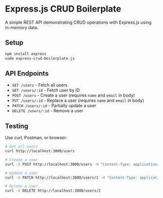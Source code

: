 # Express.js CRUD Boilerplate

A simple REST API demonstrating CRUD operations with Express.js using in-memory data.

## Setup

```bash
npm install express
node express-crud-boilerplate.js
```

## API Endpoints

- `GET /users` - Fetch all users
- `GET /users/:id` - Fetch user by ID
- `POST /users` - Create a user (requires `name` and `email` in body)
- `PUT /users/:id` - Replace a user (requires `name` and `email` in body)
- `PATCH /users/:id` - Partially update a user
- `DELETE /users/:id` - Remove a user

## Testing

Use curl, Postman, or browser:

```bash
# Get all users
curl http://localhost:3000/users

# Create a user
curl -X POST http://localhost:3000/users -H "Content-Type: application/json" -d '{"name":"Charlie","email":"charlie@example.com"}'

# Update a user
curl -X PATCH http://localhost:3000/users/1 -H "Content-Type: application/json" -d '{"name":"Alice Updated"}'

# Delete a user
curl -X DELETE http://localhost:3000/users/2
```
